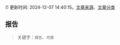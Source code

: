 :alarm_clock: 更新时间: 2024-12-07 14:40:15。[文章来源](/README.md)、[文章分类](/TAGS.md)

## 报告


> 关键字：`报告`、`月报`



